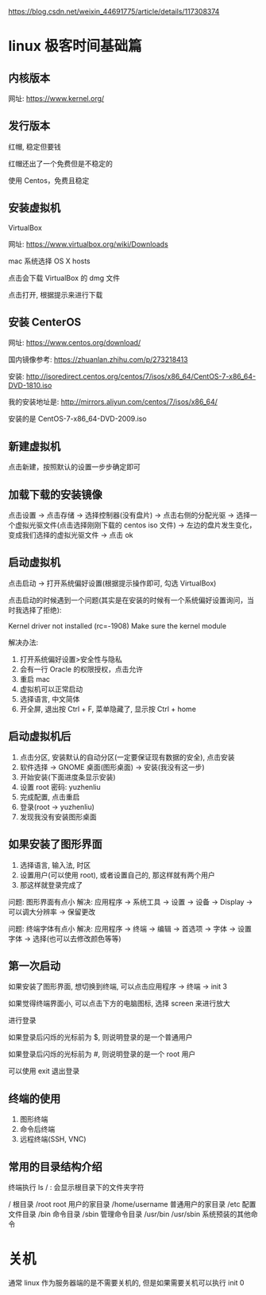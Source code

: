 https://blog.csdn.net/weixin_44691775/article/details/117308374

# linux 极客时间基础篇

## 内核版本

网址: https://www.kernel.org/

## 发行版本

红帽, 稳定但要钱

红帽还出了一个免费但是不稳定的

使用 Centos，免费且稳定

## 安装虚拟机

VirtualBox

网址: https://www.virtualbox.org/wiki/Downloads

mac 系统选择 OS X hosts

点击会下载 VirtualBox 的 dmg 文件

点击打开, 根据提示来进行下载

## 安装 CenterOS

网址: https://www.centos.org/download/

国内镜像参考: https://zhuanlan.zhihu.com/p/273218413

安装: http://isoredirect.centos.org/centos/7/isos/x86_64/CentOS-7-x86_64-DVD-1810.iso

我的安装地址是: http://mirrors.aliyun.com/centos/7/isos/x86_64/

安装的是 CentOS-7-x86_64-DVD-2009.iso

## 新建虚拟机

点击新建，按照默认的设置一步步确定即可

## 加载下载的安装镜像

点击设置 -> 点击存储 -> 选择控制器(没有盘片) -> 点击右侧的分配光驱 -> 选择一个虚拟光驱文件(点击选择刚刚下载的 centos iso 文件) -> 左边的盘片发生变化，变成我们选择的虚拟光驱文件 -> 点击 ok

## 启动虚拟机

点击启动 -> 打开系统偏好设置(根据提示操作即可, 勾选 VirtualBox)

点击启动的时候遇到一个问题(其实是在安装的时候有一个系统偏好设置询问，当时我选择了拒绝):

Kernel driver not installed (rc=-1908) Make sure the kernel module

解决办法:

1. 打开系统偏好设置>安全性与隐私
2. 会有一行 Oracle 的权限授权，点击允许
3. 重启 mac
4. 虚拟机可以正常启动
5. 选择语言, 中文简体
6. 开全屏, 退出按 Ctrl + F, 菜单隐藏了, 显示按 Ctrl + home

## 启动虚拟机后

1. 点击分区, 安装默认的自动分区(一定要保证现有数据的安全), 点击安装
2. 软件选择 -> GNOME 桌面(图形桌面) -> 安装(我没有这一步)
3. 开始安装(下面进度条显示安装)
4. 设置 root 密码: yuzhenliu
5. 完成配置, 点击重启
6. 登录(root -> yuzhenliu)
7. 发现我没有安装图形桌面

## 如果安装了图形界面

1. 选择语言, 输入法, 时区
2. 设置用户(可以使用 root), 或者设置自己的, 那这样就有两个用户
3. 那这样就登录完成了

问题: 图形界面有点小
解决: 应用程序 -> 系统工具 -> 设置 -> 设备 -> Display -> 可以调大分辨率 -> 保留更改

问题: 终端字体有点小
解决: 应用程序 -> 终端 -> 编辑 -> 首选项 -> 字体 -> 设置字体 -> 选择(也可以去修改颜色等等)

## 第一次启动

如果安装了图形界面, 想切换到终端, 可以点击应用程序 -> 终端 -> init 3

如果觉得终端界面小, 可以点击下方的电脑图标, 选择 screen 来进行放大

进行登录

如果登录后闪烁的光标前为 $, 则说明登录的是一个普通用户

如果登录后闪烁的光标前为 #, 则说明登录的是一个 root 用户

可以使用 exit 退出登录

## 终端的使用

1. 图形终端
2. 命令后终端
3. 远程终端(SSH, VNC)

## 常用的目录结构介绍

终端执行 ls / : 会显示根目录下的文件夹字符

/ 根目录
/root root 用户的家目录
/home/username 普通用户的家目录
/etc 配置文件目录
/bin 命令目录
/sbin 管理命令目录
/usr/bin /usr/sbin 系统预装的其他命令

# 关机

通常 linux 作为服务器端的是不需要关机的, 但是如果需要关机可以执行 init 0
